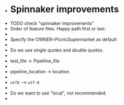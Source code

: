 - # Spinnaker improvements
- TODO check "spinnaker improvements"
- Order of feature files. Happy path first or last.
-
- Specify the OWNER=PicnicSupermarket as default
-
- Do we use single quotes and double quotes.
-
- test_file -> Pipelline_file
-
- pipeline_location -> location.
-
- `utf8` --> `utf-8`
-
- Do we want to use "local", not recommended.
-